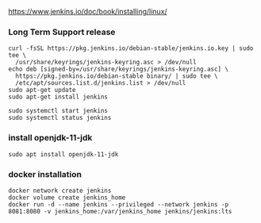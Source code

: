 https://www.jenkins.io/doc/book/installing/linux/

### Long Term Support release
```
curl -fsSL https://pkg.jenkins.io/debian-stable/jenkins.io.key | sudo tee \
  /usr/share/keyrings/jenkins-keyring.asc > /dev/null
echo deb [signed-by=/usr/share/keyrings/jenkins-keyring.asc] \
  https://pkg.jenkins.io/debian-stable binary/ | sudo tee \
  /etc/apt/sources.list.d/jenkins.list > /dev/null
sudo apt-get update
sudo apt-get install jenkins

sudo systemctl start jenkins
sudo systemctl status jenkins
```

### install openjdk-11-jdk
```
sudo apt install openjdk-11-jdk
```

### docker installation
```
docker network create jenkins
docker volume create jenkins_home
docker run -d --name jenkins --privileged --network jenkins -p 8081:8080 -v jenkins_home:/var/jenkins_home jenkins/jenkins:lts
```
